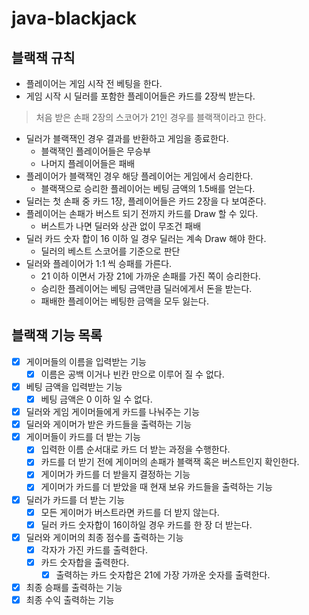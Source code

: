 # java-blackjack

## 블랙잭 규칙

- 플레이어는 게임 시작 전 베팅을 한다.
- 게임 시작 시 딜러를 포함한 플레이어들은 카드를 2장씩 받는다.

> 처음 받은 손패 2장의 스코어가 21인 경우를 블랙잭이라고 한다.

- 딜러가 블랙잭인 경우 결과를 반환하고 게임을 종료한다.
    - 블랙잭인 플레이어들은 무승부
    - 나머지 플레이어들은 패배
- 플레이어가 블랙잭인 경우 해당 플레이어는 게임에서 승리한다.
    - 블랙잭으로 승리한 플레이어는 베팅 금액의 1.5배를 얻는다.
- 딜러는 첫 손패 중 카드 1장, 플레이어들은 카드 2장을 다 보여준다.
- 플레이어는 손패가 버스트 되기 전까지 카드를 Draw 할 수 있다.
    - 버스트가 나면 딜러와 상관 없이 무조건 패배
- 딜러 카드 숫자 합이 16 이하 일 경우 딜러는 계속 Draw 해야 한다.
    - 딜러의 베스트 스코어를 기준으로 판단
- 딜러와 플레이어가 1:1 씩 승패를 가른다.
    - 21 이하 이면서 가장 21에 가까운 손패를 가진 쪽이 승리한다.
    - 승리한 플레이어는 베팅 금액만큼 딜러에게서 돈을 받는다.
    - 패배한 플레이어는 베팅한 금액을 모두 잃는다.

## 블랙잭 기능 목록

- [x] 게이머들의 이름을 입력받는 기능
    - [x] 이름은 공백 이거나 빈칸 만으로 이루어 질 수 없다.
- [x] 베팅 금액을 입력받는 기능
  - [x] 베팅 금액은 0 이하 일 수 없다.
- [x] 딜러와 게임 게이머들에게 카드를 나눠주는 기능
- [x] 딜러와 게이머가 받은 카드들을 출력하는 기능
- [x] 게이머들이 카드를 더 받는 기능
    - [x] 입력한 이름 순서대로 카드 더 받는 과정을 수행한다.
    - [x] 카드를 더 받기 전에 게이머의 손패가 블랙잭 혹은 버스트인지 확인한다.
    - [x] 게이머가 카드를 더 받을지 결정하는 기능
    - [x] 게이머가 카드를 더 받았을 때 현재 보유 카드들을 출력하는 기능
- [x] 딜러가 카드를 더 받는 기능
    - [x] 모든 게이머가 버스트라면 카드를 더 받지 않는다.
    - [x] 딜러 카드 숫자합이 16이하일 경우 카드를 한 장 더 받는다.
- [x] 딜러와 게이머의 최종 점수를 출력하는 기능
    - [x] 각자가 가진 카드를 출력한다.
    - [x] 카드 숫자합을 출력한다.
        - [x] 출력하는 카드 숫자합은 21에 가장 가까운 숫자를 출력한다.
- [x] 최종 승패를 출력하는 기능
- [x] 최종 수익 출력하는 기능
